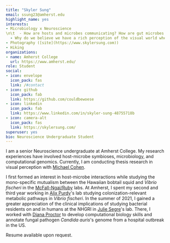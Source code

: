 ```yaml
---
title: "Skyler Sung"
email: ssung23@amherst.edu
highlight_name: yes
interests:
- Microbiology x Neuroscience 
\n\t  - How are hosts and microbes communicating? How are gut microbes modulating "our" brains? If their genetic products play a significant role in our health, are we ready to consider their genomes as part of "us"?
  - Why do we believe we have a rich perception of the visual world when many peripheral and attentional tasks indicate otherwise? Are we simply overestimating our ability or are our brains wired with mechanisms to inflate or fill-in our world? 
- Photography ([site](https://www.skylersung.com))
- Hiking
organizations:
- name: Amherst College
  url: https://www.amherst.edu/
role: Student
social:
- icon: envelope
  icon_pack: fas
  link: /#contact
- icon: github
  icon_pack: fab
  link: https://github.com/couldbewoese
- icon: linkedin
  icon_pack: fab
  link: https://www.linkedin.com/in/skyler-sung-48755718b
- icon: camera-alt
  icon_pack: fas
  link: https://skylersung.com/
superuser: yes
bio: Neuroscience Undergraduate Student
---
```


I am a senior Neuroscience undergraduate at Amherst College. My research experiences have involved host-microbe symbioses, microbiology, and computational genomics. Currently, I am conducting thesis research in visual perception with [Michael Cohen](http://www.michaelacohen.net/research-interests.html).

I first formed an interest in host-microbe interactions while studying the mono-specific mutualism between the Hawaiian bobtail squid and *Vibrio fischeri* in the [McFall-Ngai/Ruby](https://www.glowingsquid.org/index.php) labs. At Amherst, I spent my second and third year working in [Alix Purdy](http://www.apurdylab.org/)'s lab studying colonization-relevant metabolic pathways in *Vibrio fischeri*. 
In the summer of 2021, I gained a greater appreciation of the clinical implications of studying bacterial residents on and in humans at the NHGRI in [Julie Segre](https://www.genome.gov/staff/Julie-Segre-PhD)'s lab. There, I worked with [Diana Proctor](https://dmap02.github.io/personal-website/index.html) to develop computational biology skills and annotate fungal pathogen *Candida auris*'s genome from a hospital outbreak in the US. 



Resume available upon request. 
